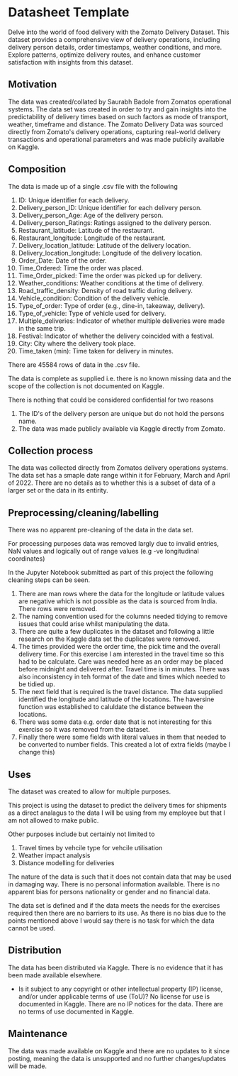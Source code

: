 # Datasheet Template

Delve into the world of food delivery with the Zomato Delivery Dataset. This dataset provides a comprehensive view of delivery operations, including delivery person details, order timestamps, weather conditions, and more. Explore patterns, optimize delivery routes, and enhance customer satisfaction with insights from this dataset.

## Motivation

The data was created/collated by Saurabh Badole from Zomatos operational systems. 
The data set was created in order to try and gain insights into the predictability of delivery times based on such factors as mode of transport, weather, timeframe and distance.
The Zomato Delivery Data was sourced directly from Zomato's delivery operations, capturing real-world delivery transactions and operational parameters and was made publicily available on Kaggle.
 
## Composition

The data is made up of a single .csv file with the following 

1. ID: Unique identifier for each delivery.
2. Delivery_person_ID: Unique identifier for each delivery person.
3. Delivery_person_Age: Age of the delivery person.
4. Delivery_person_Ratings: Ratings assigned to the delivery person.
5. Restaurant_latitude: Latitude of the restaurant.
6. Restaurant_longitude: Longitude of the restaurant.
7. Delivery_location_latitude: Latitude of the delivery location.
8. Delivery_location_longitude: Longitude of the delivery location.
9. Order_Date: Date of the order.
10. Time_Ordered: Time the order was placed.
11. Time_Order_picked: Time the order was picked up for delivery.
12. Weather_conditions: Weather conditions at the time of delivery.
13. Road_traffic_density: Density of road traffic during delivery.
14. Vehicle_condition: Condition of the delivery vehicle.
15. Type_of_order: Type of order (e.g., dine-in, takeaway, delivery).
16. Type_of_vehicle: Type of vehicle used for delivery.
17. Multiple_deliveries: Indicator of whether multiple deliveries were made in the same trip.
18. Festival: Indicator of whether the delivery coincided with a festival.
19. City: City where the delivery took place.
20. Time_taken (min): Time taken for delivery in minutes.

There are 45584 rows of data in the .csv file.

The data is complete as supplied i.e. there is no known missing data and the scope of the collection is not documented on Kaggle.

There is nothing that could be considered confidential for two reasons
1. The ID's of the delivery person are unique but do not hold the persons name.
2. The data was made publicly available via Kaggle directly from Zomato.

## Collection process

The data was collected directly from Zomatos delivery operations systems.
The data set has a smaple date range within it for February, March and April of 2022.
There are no details as to whether this is a subset of data of a larger set or the data in its entirity.

## Preprocessing/cleaning/labelling

There was no apparent pre-cleaning of the data in the data set. 

For processing purposes data was removed largly due to invalid entries, NaN values and logically out of range values (e.g -ve longitudinal coordinates)

In the Jupyter Notebook submitted as part of this project the following cleaning steps can be seen.
1. There are man rows where the data for the longitude or latitude values are negative which is not possible as the data is sourced from India. There rows were removed.
2. The naming convention used for the columns needed tidying to remove issues that could arise whilst manipulating the data.
3. There are quite a few duplicates in the dataset and following a little research on the Kaggle data set the duplicates were removed.
4. The times provided were the order time, the pick time and the overall delivery time. For this exercise I am interested in the travel time so this had to be calculate. Care was needed here as an order may be placed before midnight and delivered after. Travel time is in minutes. There was also inconsistency in teh format of the date and times which needed to be tidied up.
5.  The next field that is required is the travel distance. The data supplied identified the longitude and latitude of the locations. The haversine function was established to caluldate the distance between the locations.
6.  There was some data e.g. order date that is not interesting for this exercise so it was removed from the dataset.
7.  Finally there were some fields with literal values in them that needed to be converted to number fields. This created a lot of extra fields (maybe I change this)
 
## Uses

The dataset was created to allow for multiple purposes. 

This project is using the dataset to predict the delivery times for shipments as a direct analagus to the data I will be using from my employee but that I am not allowed to make public.

Other purposes include but certainly not limited to
1. Travel times by vehcile type for vehcile utilisation
2. Weather impact analysis
3. Distance modelling for deliveries

The nature of the data is such that it does not contain data that may be used in damaging way. There is no personal information available. There is no apparent bias for persons nationality or gender and no financial data.

The data set is defined and if the data meets the needs for the exercises required then there are no barriers to its use. As there is no bias due to the points mentioned above I would say there is no  task for which the data cannot be used.

## Distribution

The data has been distributed via Kaggle. There is no evidence that it has been made available elsewhere.
- Is it subject to any copyright or other intellectual property (IP) license, and/or under applicable terms of use (ToU)?
No license for use is documented in Kaggle. There are no IP notices for the data. There are no terms of use documented in Kaggle. 

## Maintenance

The data was made available on Kaggle and there are no updates to it since posting, meaning the data is unsupported and no further changes/updates will be made.


